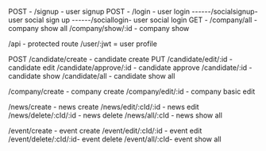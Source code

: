 POST - /signup - user signup 
POST - /login - user login
------/socialsignup- user social sign up
------/sociallogin- user social login
GET - /company/all - company show all
/company/show/:id - company show

/api - protected route
  /user/:jwt = user profile

  POST /candidate/create - candidate create
  PUT /candidate/edit/:id - candidate edit
  /candidate/approve/:id - candidate approve
  /candidate/:id - candidate show
  /candidate/all - candidate show all

  /company/create - company create
  /company/edit/:id - company basic edit
  
  
  /news/create - news create
  /news/edit/:cId/:id - news edit
  /news/delete/:cId/:id - news delete
  /news/all/:cId - news show all
  
  /event/create - event create
  /event/edit/:cId/:id - event edit
  /event/delete/:cId/:id- event delete
  /event/all/:cId- event show all


